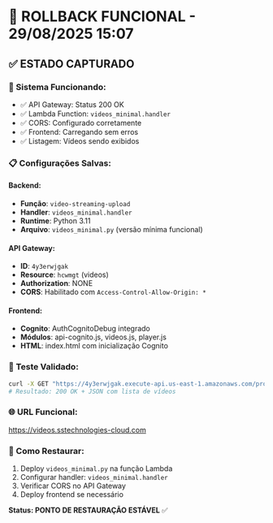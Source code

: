 # 🔄 ROLLBACK FUNCIONAL - 29/08/2025 15:07

## ✅ **ESTADO CAPTURADO**

### **🎯 Sistema Funcionando**:
- ✅ API Gateway: Status 200 OK
- ✅ Lambda Function: `videos_minimal.handler`
- ✅ CORS: Configurado corretamente
- ✅ Frontend: Carregando sem erros
- ✅ Listagem: Vídeos sendo exibidos

### **📋 Configurações Salvas**:

#### **Backend**:
- **Função**: `video-streaming-upload`
- **Handler**: `videos_minimal.handler`
- **Runtime**: Python 3.11
- **Arquivo**: `videos_minimal.py` (versão mínima funcional)

#### **API Gateway**:
- **ID**: `4y3erwjgak`
- **Resource**: `hcwmgt` (videos)
- **Authorization**: NONE
- **CORS**: Habilitado com `Access-Control-Allow-Origin: *`

#### **Frontend**:
- **Cognito**: AuthCognitoDebug integrado
- **Módulos**: api-cognito.js, videos.js, player.js
- **HTML**: index.html com inicialização Cognito

### **🧪 Teste Validado**:
```bash
curl -X GET "https://4y3erwjgak.execute-api.us-east-1.amazonaws.com/prod/videos" 
# Resultado: 200 OK + JSON com lista de vídeos
```

### **🌐 URL Funcional**:
https://videos.sstechnologies-cloud.com

### **📝 Como Restaurar**:
1. Deploy `videos_minimal.py` na função Lambda
2. Configurar handler: `videos_minimal.handler`
3. Verificar CORS no API Gateway
4. Deploy frontend se necessário

**Status: PONTO DE RESTAURAÇÃO ESTÁVEL** ✅